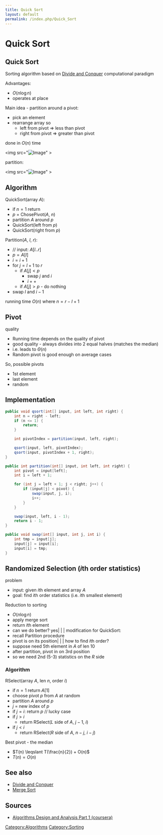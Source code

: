 ```yaml
---
title: Quick Sort
layout: default
permalink: /index.php/Quick_Sort
---
```


# Quick Sort

## Quick Sort
Sorting algorithm based on [Divide and Conquer](Divide_and_Conquer) computational paradigm

Advantages: 
- $O(n \log n)$
- operates at place

Main idea - partition around a pivot:
- pick an element
- rearrange array so
  - left from pivot => less than pivot
  - right from pivot => greater than pivot

done in $O(n)$ time

<img src="<img src="https://raw.githubusercontent.com/alexeygrigorev/wiki-figures/master/legacy/3qgfuh1sgn1v8jm90h0utise6h.png" alt="Image">" \>

partition:

<img src="<img src="https://raw.githubusercontent.com/alexeygrigorev/wiki-figures/master/legacy/30s2g8fj552rlsrh1j0q2bjkn8.png" alt="Image">" \>

## Algorithm
QuickSort(array $A$):
- if $n = 1$ return
- $p$ = ChosePivot($A$, $n$)
- partition $A$ around $p$
- QuickSort(left from $p$)
- QuickSort(right from $p$)


Partition($A$, $l$, $r$):
- // input: $A[l..r]$
- $p = A[l]$
- $i = i + 1$
- for $j = l + 1$ to $r$
  - if $A[j] < p$
    - swap $j$ and $i$
    - $i++$
  - if $A[j] > p$ - do nothing
- swap $l$ and $i - 1$

running time $O(n)$ where $n = r - l + 1$

## Pivot
quality
- Running time depends on the quality of pivot
- good quality - always divides into 2 equal halves (matches the median)
- i.e. leads to $\Theta(n)$
- Random pivot is good enough on average cases

So, possible pivots
- 1st element
- last element
- random

## Implementation
```java
public void qsort(int[] input, int left, int right) {
    int n = right - left;
    if (n <= 1) {
        return;
    }

    int pivotIndex = partition(input, left, right);

    qsort(input, left, pivotIndex);
    qsort(input, pivotIndex + 1, right);
}

public int partition(int[] input, int left, int right) {
    int pivot = input[left];
    int i = left + 1;

    for (int j = left + 1; j < right; j++) {
        if (input[j] < pivot) {
            swap(input, j, i);
            i++;
        }
    }

    swap(input, left, i - 1);
    return i - 1;
}

public void swap(int[] input, int j, int i) {
    int tmp = input[j];
    input[j] = input[i];
    input[i] = tmp;
}
```

## Randomized Selection ($i$th order statistics)
problem
- input: given $i$th element and array $A$
- goal: find $i$th order statistics (i.e. $i$th smallest element)


Reduction to sorting
- $O(n \log n)$
- apply merge sort
- return $i$th element
- can we do better? yes|   | |
modification for QuickSort:
- recall Partition procedure
- pivot is on its position|   | |
how to find $i$th order?
- suppose need 5th element in $A$ of len 10
- after partition, pivot in on 3rd position
- so we need 2nd (5-3) statistics on the $R$ side


### Algorithm
RSelect(array $A$, len $n$, order $i$)
- if $n = 1$ return $A[1]$
- choose pivot $p$ from $A$ at random
- partition $A$ around $p$
- $j$ = new index of $p$
- if $j = i$: return $p$ // lucky case
- if $j > i$
  - return RSelect($L$ side of $A$, $j-1$, $i$)
- if $j < i$
  - return RSelect($R$ side of $A$, $n-j$, $i-j$)


Best pivot - the median
- $T(n) \leqslant T(\frac{n}{2}) + O(n)$
- $T(n) = O(n)$


## See also
- [Divide and Conquer](Divide_and_Conquer)
- [Merge Sort](Merge_Sort)

## Sources
- [Algorithms Design and Analysis Part 1 (coursera)](Algorithms_Design_and_Analysis_Part_1_(coursera))

[Category:Algorithms](Category_Algorithms)
[Category:Sorting](Category_Sorting)